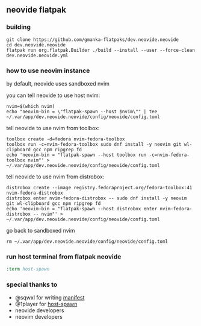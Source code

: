 ## neovide flatpak

### building

```
git clone https://github.com/gmanka-flatpaks/dev.neovide.neovide
cd dev.neovide.neovide
flatpak run org.flatpak.Builder ./build --install --user --force-clean dev.neovide.neovide.yml
```

### how to use neovim instance

by default, neovide uses sandboxed nvim

you can tell neovide to use host nvim:

```shell
nvim=$(which nvim)
echo "neovim-bin = \"flatpak-spawn --host $nvim\"" | tee ~/.var/app/dev.neovide.neovide/config/neovide/config.toml
```

tell neovide to use nvim from toolbox:

```shell
toolbox create -d=fedora nvim-fedora-toolbox
toolbox run -c=nvim-fedora-toolbox sudo dnf install -y neovim git wl-clipboard gcc npm ripgrep fd
echo 'neovim-bin = "flatpak-spawn --host toolbox run -c=nvim-fedora-toolbox nvim"' > ~/.var/app/dev.neovide.neovide/config/neovide/config.toml
```

tell neovide to use nvim from distrobox:

```shell
distrobox create --image registry.fedoraproject.org/fedora-toolbox:41 nvim-fedora-distrobox
distrobox enter nvim-fedora-distrobox -- sudo dnf install -y neovim git wl-clipboard gcc npm ripgrep fd
echo 'neovim-bin = "flatpak-spawn --host distrobox enter nvim-fedora-distrobox -- nvim"' > ~/.var/app/dev.neovide.neovide/config/neovide/config.toml
```

go back to sandboxed nvim

```shell
rm ~/.var/app/dev.neovide.neovide/config/neovide/config.toml
```

### run host terminal from flatpak neovide

```cmd
:term host-spawn
```

### special thanks to

- @sqwxl for writing [manifest](https://github.com/sqwxl/flathub/tree/dev.neovide.neovide)
- @1player for [host-spawn](https://github.com/1player/host-spawn)
- neovide developers
- neovim developers

